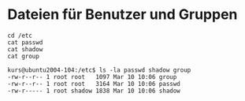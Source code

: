 # Dateien für Benutzer und Gruppen 

```
cd /etc 
cat passwd
cat shadow
cat group 

kurs@ubuntu2004-104:/etc$ ls -la passwd shadow group
-rw-r--r-- 1 root root   1097 Mar 10 10:06 group
-rw-r--r-- 1 root root   3164 Mar 10 10:06 passwd
-rw-r----- 1 root shadow 1838 Mar 10 10:06 shadow


```
